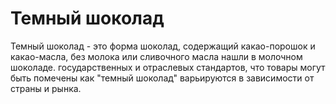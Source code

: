 # Темный шоколад

Темный шоколад - это форма шоколад, содержащий какао-порошок и какао-масла, без молока или сливочного масла нашли в молочном шоколаде. государственных и отраслевых стандартов, что товары могут быть помечены как "темный шоколад" варьируются в зависимости от страны и рынка.